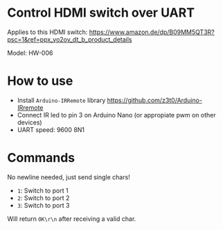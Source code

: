# Control HDMI switch over UART
Applies to this HDMI switch: https://www.amazon.de/dp/B09MM5QT3R?psc=1&ref=ppx_yo2ov_dt_b_product_details

Model: HW-006

# How to use
- Install `Arduino-IRRemote` library https://github.com/z3t0/Arduino-IRremote
- Connect IR led to pin 3 on Arduino Nano (or appropiate pwm on other devices)
- UART speed: 9600 8N1

# Commands
No newline needed, just send single chars!

- `1`: Switch to port 1
- `2`: Switch to port 2
- `3`: Switch to port 3

Will return `OK\r\n` after receiving a valid char.
